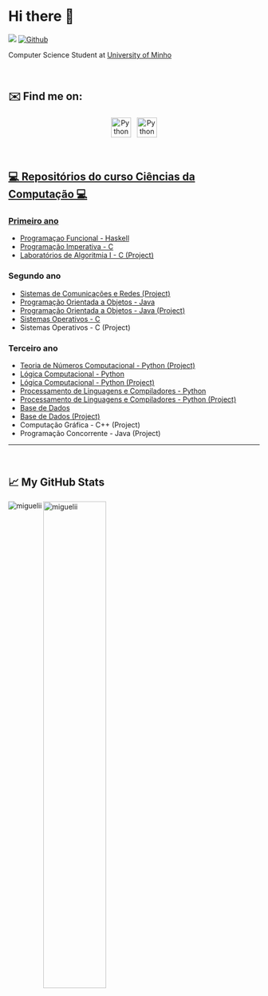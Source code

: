 <h1 align="left"> Hi there 👋</h1>

![](https://visitor-badge.laobi.icu/badge?page_id=miguelii.miguelii)
[![Github](https://img.shields.io/github/followers/miguelii?label=Follow&style=social)](https://github.com/miguelii)
<br />
<p>
Computer Science Student at <a href="https://www.uminho.pt/EN/Pages/default.aspx">University of Minho</a>
</br>
</p>

<br/>

<h2 align="left">✉️ Find me on:</h2>

<p align="center">
 <a href="https://www.linkedin.com/in/miguelgoncalves18/" target="_blank" rel="noopener noreferrer"> <img src="https://cdn.jsdelivr.net/npm/simple-icons@v3/icons/linkedin.svg" alt="Python" height="40" style="vertical-align:top; margin:4px"></a>
 <a href="mailto:miguelgoncalves18@hotmail.com"> <img src="https://cdn.jsdelivr.net/npm/simple-icons@v3/icons/gmail.svg" alt="Python" height="40" style="vertical-align:top; margin:4px">
</p>

<br />

<h2 align="left">💻 Repositórios do curso Ciências da Computação 💻 </h2>

### Primeiro ano 

- [Programaçao Funcional - Haskell](https://github.com/Miguelii/PF)
- [Programação Imperativa - C](https://github.com/Miguelii/PI)
- [Laboratórios de Algoritmia I - C (Project)](https://github.com/Miguelii/Labs-de-Algoritmia-I)


### Segundo ano

- [Sistemas de Comunicações e Redes (Project)](https://github.com/Miguelii/SCR)
- [Programação Orientada a Objetos - Java](https://github.com/Miguelii/POO)
- [Programação Orientada a Objetos - Java (Project)](https://github.com/Miguelii/POO-Project)
- [Sistemas Operativos - C](https://github.com/Miguelii/SO)
- Sistemas Operativos - C (Project)


### Terceiro ano

- [Teoria de Números Computacional - Python (Project)](https://github.com/Miguelii/TNC)
- [Lógica Computacional - Python](https://github.com/Miguelii/LC)
- [Lógica Computacional - Python (Project)](https://github.com/Miguelii/LC-Projects)
- [Processamento de Linguagens e Compiladores - Python](https://github.com/Miguelii/PLC)
- [Processamento de Linguagens e Compiladores - Python (Project)](https://github.com/Miguelii/PLC-Projects)
- [Base de Dados](https://github.com/Miguelii/BD)
- [Base de Dados (Project)](https://github.com/Miguelii/BD-Project)
- Computação Gráfica - C++ (Project)
- Programação Concorrente - Java (Project)
____________________________


<br />
<h2 align="left">📈 My GitHub Stats</h2>
<p><img align="left" src="https://github-readme-stats.vercel.app/api/top-langs?username=miguelii&theme=dark&show_icons=true&locale=en&layout=compact" alt="miguelii" /></p>
<p><img align="center" src="https://github-readme-stats.vercel.app/api?username=miguelii&theme=dark&count_private=true&show_icons=true" alt="miguelii" width="50%"/>


